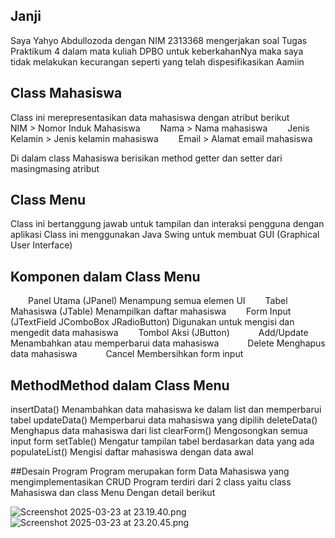 ## Janji
Saya Yahyo Abdullozoda dengan NIM 2313368 mengerjakan soal Tugas Praktikum 4 dalam mata kuliah DPBO untuk keberkahanNya maka saya tidak melakukan kecurangan seperti yang telah dispesifikasikan Aamiin


## Class Mahasiswa

Class ini merepresentasikan data mahasiswa dengan atribut berikut
  NIM > Nomor Induk Mahasiswa
  Nama > Nama mahasiswa
  Jenis Kelamin > Jenis kelamin mahasiswa
  Email > Alamat email mahasiswa

Di dalam class Mahasiswa berisikan method getter dan setter dari masingmasing atribut

## Class Menu

Class ini bertanggung jawab untuk tampilan dan interaksi pengguna dengan aplikasi Class ini menggunakan Java Swing untuk membuat GUI (Graphical User Interface)

## Komponen dalam Class Menu
  Panel Utama (JPanel) Menampung semua elemen UI
  Tabel Mahasiswa (JTable) Menampilkan daftar mahasiswa
  Form Input (JTextField JComboBox JRadioButton) Digunakan untuk mengisi dan mengedit data mahasiswa
  Tombol Aksi (JButton)
   Add/Update Menambahkan atau memperbarui data mahasiswa
   Delete Menghapus data mahasiswa
   Cancel Membersihkan form input

## MethodMethod dalam Class Menu
insertData() Menambahkan data mahasiswa ke dalam list dan memperbarui tabel
updateData() Memperbarui data mahasiswa yang dipilih
deleteData() Menghapus data mahasiswa dari list
clearForm() Mengosongkan semua input form
setTable() Mengatur tampilan tabel berdasarkan data yang ada
populateList() Mengisi daftar mahasiswa dengan data awal

##Desain Program
Program merupakan form Data Mahasiswa yang mengimplementasikan CRUD Program terdiri dari 2 class yaitu class Mahasiswa dan class Menu Dengan detail berikut

![Screenshot 2025-03-23 at 23.19.40.png](../../../../var/folders/tl/frh08vqj37g8hw3n__gctjzm0000gn/T/TemporaryItems/NSIRD_screencaptureui_yIdBFQ/Screenshot%202025-03-23%20at%2023.19.40.png)
![Screenshot 2025-03-23 at 23.20.45.png](../../../../var/folders/tl/frh08vqj37g8hw3n__gctjzm0000gn/T/TemporaryItems/NSIRD_screencaptureui_NWOMTy/Screenshot%202025-03-23%20at%2023.20.45.png)
